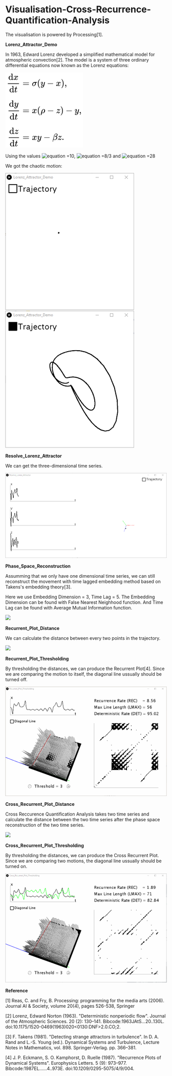 # Visualisation-Cross-Recurrence-Quantification-Analysis

The visualisation is powered by Processing[1].

**Lorenz_Attractor_Demo**

In 1963, Edward Lorenz developed a simplified mathematical model for atmospheric convection[2]. The model is a system of three ordinary differential equations now known as the Lorenz equations:

![](Lorenz_Attractor_Equation.svg)

Using the values ![equation](http://www.sciweavers.org/tex2img.php?eq=\sigma&bc=White&fc=Black&im=jpg&fs=12&ff=arev&edit=) =10, ![equation](http://www.sciweavers.org/tex2img.php?eq=\beta&bc=White&fc=Black&im=jpg&fs=12&ff=arev&edit=) =8/3 and ![equation](http://www.sciweavers.org/tex2img.php?eq=\rho&bc=White&fc=Black&im=jpg&fs=12&ff=arev&edit=) =28

We got the chaotic motion:

![](Lorenz_Attractor_Point.gif)![](Lorenz_Attractor_Trajectory.gif)

**Resolve_Lorenz_Attractor**

We can get the three-dimensional time series.

![](Resolve_Lorenz_Attractor.gif)

**Phase_Space_Reconstruction**

Assumming that we only have one dimensional time series, we can still reconstruct the movement with time lagged embedding method based on Takens's embedding theory[3].

Here we use Embedding Dimension = 3, Time Lag = 5. The Embedding Dimension can be found with False Nearest Neighhood function. And Time Lag can be found with Average Mutual Information function.

![](Phase_Space_Reconstruct.gif)

**Recurrent_Plot_Distance**

We can calculate the distance between every two points in the trajectory.

![](Recurrent_Plot_Distance.gif)

**Recurrent_Plot_Thresholding**

By thresholding the distances, we can produce the Recurrent Plot[4]. Since we are comparing the motion to itself, the diagonal line ussually should be turned off.

![](Recurrent_Plot_Thresholding.gif)

**Cross_Recurrent_Plot_Distance**

Cross Reccurence Quantification Analysis takes two time series and calculate the distance between the two time series after the phase space reconstruction of the two time series.

![](Cross_Recurrent_Plot_Distance.gif)

**Cross_Recurrent_Plot_Thresholding**

By thresholding the distances, we can produce the Cross Recurrent Plot. Since we are comparing two motions, the diagonal line ussually should be turned on.

![](Cross_Recurrent_Plot_Thresholding.gif)

**Reference**

[1] Reas, C. and Fry, B. Processing: programming for the media arts (2006). Journal AI & Society, volume 20(4), pages 526-538, Springer

[2] Lorenz, Edward Norton (1963). "Deterministic nonperiodic flow". Journal of the Atmospheric Sciences. 20 (2): 130–141. Bibcode:1963JAtS...20..130L. doi:10.1175/1520-0469(1963)020<0130:DNF>2.0.CO;2.

[3] F. Takens (1981). "Detecting strange attractors in turbulence". In D. A. Rand and L.-S. Young (ed.). Dynamical Systems and Turbulence, Lecture Notes in Mathematics, vol. 898. Springer-Verlag. pp. 366–381.

[4] J. P. Eckmann, S. O. Kamphorst, D. Ruelle (1987). "Recurrence Plots of Dynamical Systems". Europhysics Letters. 5 (9): 973–977. Bibcode:1987EL......4..973E. doi:10.1209/0295-5075/4/9/004.